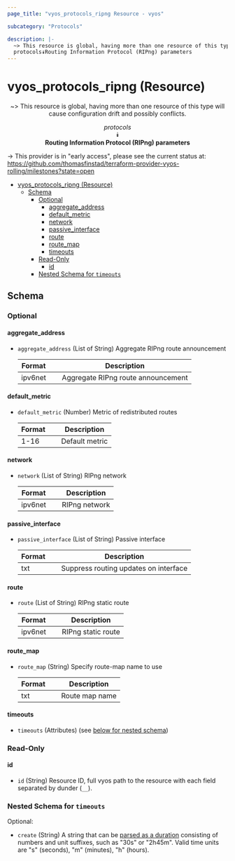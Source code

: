 ```yaml
---
page_title: "vyos_protocols_ripng Resource - vyos"

subcategory: "Protocols"

description: |-
  ~> This resource is global, having more than one resource of this type will cause configuration drift and possibly conflicts.
  protocols⯯Routing Information Protocol (RIPng) parameters
---
```


# vyos_protocols_ripng (Resource)
<center>

~> This resource is global, having more than one resource of this type will cause configuration drift and possibly conflicts.

*protocols*  
⯯  
**Routing Information Protocol (RIPng) parameters**


</center>

-> This provider is in "early access", please see the current status at: https://github.com/thomasfinstad/terraform-provider-vyos-rolling/milestones?state=open

<!--TOC-->

- [vyos_protocols_ripng (Resource)](#vyos_protocols_ripng-resource)
  - [Schema](#schema)
    - [Optional](#optional)
      - [aggregate_address](#aggregate_address)
      - [default_metric](#default_metric)
      - [network](#network)
      - [passive_interface](#passive_interface)
      - [route](#route)
      - [route_map](#route_map)
      - [timeouts](#timeouts)
    - [Read-Only](#read-only)
      - [id](#id)
    - [Nested Schema for `timeouts`](#nested-schema-for-timeouts)

<!--TOC-->

<!-- schema generated by tfplugindocs -->
## Schema

### Optional

#### aggregate_address
- `aggregate_address` (List of String) Aggregate RIPng route announcement

    |  Format   &emsp;|  Description                         |
    |-----------|--------------------------------------|
    |  ipv6net  &emsp;|  Aggregate RIPng route announcement  |
#### default_metric
- `default_metric` (Number) Metric of redistributed routes

    |  Format  &emsp;|  Description     |
    |----------|------------------|
    |  1-16    &emsp;|  Default metric  |
#### network
- `network` (List of String) RIPng network

    |  Format   &emsp;|  Description    |
    |-----------|-----------------|
    |  ipv6net  &emsp;|  RIPng network  |
#### passive_interface
- `passive_interface` (List of String) Passive interface

    |  Format  &emsp;|  Description                            |
    |----------|-----------------------------------------|
    |  txt     &emsp;|  Suppress routing updates on interface  |
#### route
- `route` (List of String) RIPng static route

    |  Format   &emsp;|  Description         |
    |-----------|----------------------|
    |  ipv6net  &emsp;|  RIPng static route  |
#### route_map
- `route_map` (String) Specify route-map name to use

    |  Format  &emsp;|  Description     |
    |----------|------------------|
    |  txt     &emsp;|  Route map name  |
#### timeouts
- `timeouts` (Attributes) (see [below for nested schema](#nestedatt--timeouts))

### Read-Only

#### id
- `id` (String) Resource ID, full vyos path to the resource with each field separated by dunder (`__`).

<a id="nestedatt--timeouts"></a>
### Nested Schema for `timeouts`

Optional:

- `create` (String) A string that can be [parsed as a duration](https://pkg.go.dev/time#ParseDuration) consisting of numbers and unit suffixes, such as &#34;30s&#34; or &#34;2h45m&#34;. Valid time units are &#34;s&#34; (seconds), &#34;m&#34; (minutes), &#34;h&#34; (hours).
